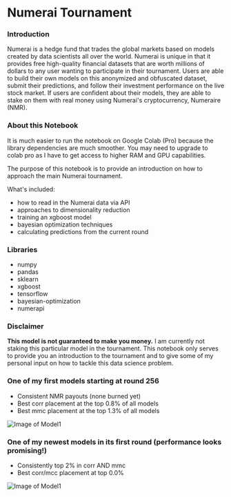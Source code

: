 # Numerai Tournament
### Introduction
Numerai is a hedge fund that trades the global markets based on models created by data scientists all over the world. Numerai is unique in that it provides free high-quality financial datasets that are worth millions of dollars to any user wanting to participate in their tournament. Users are able to build their own models on this anonymized and obfuscated dataset, submit their predictions, and follow their investment performance on the live stock market. If users are confident about their models, they are able to stake on them with real money using Numerai's cryptocurrency, Numeraire (NMR).

### About this Notebook
It is much easier to run the notebook on Google Colab (Pro) because the library dependencies are much smoother. You may need to upgrade to colab pro as I have to get access to higher RAM and GPU capabilities.

The purpose of this notebook is to provide an introduction on how to approach the main Numerai tournament.

What's included:
* how to read in the Numerai data via API
* approaches to dimensionality reduction
* training an xgboost model 
* bayesian optimization techniques
* calculating predictions from the current round

### Libraries
* numpy
* pandas
* sklearn
* xgboost
* tensorflow
* bayesian-optimization
* numerapi

### Disclaimer
**This model is not guaranteed to make you money.** I am currently not staking this particular model in the tournament. This notebook only serves to provide you an introduction to the tournament and to give some of my personal input on how to tackle this data science problem. 

### One of my first models starting at round 256
* Consistent NMR payouts (none burned yet)
* Best corr placement at the top 0.8% of all models
* Best mmc placement at the top 1.3% of all models

![Image of Model1](https://github.com/rnop/nmr_tournament/blob/main/my_model1.png)

### One of my newest models in its first round (performance looks promising!)
* Consistently top 2% in corr AND mmc
* Best corr/mcc placement at top 0.0%

![Image of Model1](https://github.com/rnop/nmr_tournament/blob/main/my_model2.png)
